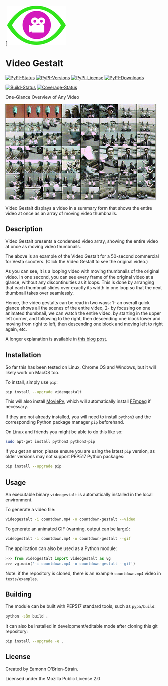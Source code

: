 [![videogestalt-logo][6]
# Video Gestalt

[![PyPI-Status][1]][2] [![PyPI-Versions][3]][2] [![PyPi-License][4]][2] [![PyPI-Downloads][5]][2]

[![Build-Status][7]][8] [![Coverage-Status][9]][10]

One-Glance Overview of Any Video

[![Example video gestalt: Vespa-Scooter-Commercial][11]][12]

Video Gestalt displays a video in a summary form that shows the entire video at once as an array of moving video thumbnails.

## Description

Video Gestalt presents a condensed video array, showing the entire video at once as moving video thumbnails.

The above is an example of the Video Gestalt for a 50-second commercial for Vesta scooters. (Click the Video Gestalt to see the original video.)

As you can see, it is a looping video with moving thumbnails of the original video. In one second, you can see every frame of the original video at a glance, without any discontinuities as it loops. This is done by arranging that each thumbnail slides over exactly its width in one loop so that the next thumbnail takes over seamlessly.

Hence, the video gestalts can be read in two ways: 1- an overall quick glance shows all the scenes of the entire video, 2- by focusing on one animated thumbnail, we can watch the entire video, by starting in the upper left corner, and following to the right, then descending one block lower and moving from right to left, then descending one block and moving left to right again, etc.

A longer explanation is available in [this blog post](https://eamonn.org/video-gestalt-one-glance-overview-of-a-video).

## Installation

So far this has been tested on Linux, Chrome OS and Windows, but it will likely work on MacOS too.

To install, simply use `pip`:

```bash
pip install --upgrade videogestalt
```

This will also install [MoviePy](https://zulko.github.io/moviepy/), which will automatically install [FFmpeg](https://ffmpeg.org/) if necessary.

If they are not already installed, you will need to install `python3` and the corresponding Python package manager `pip` beforehand.

On Linux and friends you might be able to do this like so:
```bash
sudo apt-get install python3 python3-pip
```

If you get an error, please ensure you are using the latest `pip` version, as older versions may not support PEP517 Python packages:

```bash
pip install --upgrade pip
```

## Usage

An executable binary `videogestalt` is automatically installed in the local environment.

To generate a video file:

```bash
videogestalt -i countdown.mp4 -o countdown-gestalt --video
```

To generate an animated GIF (warning, output can be large):

```bash
videogestalt -i countdown.mp4 -o countdown-gestalt --gif
```

The application can also be used as a Python module:

```python
>>> from videogestalt import videogestalt as vg
>>> vg.main('-i countdown.mp4 -o countdown-gestalt --gif')
```

Note: if the repository is cloned, there is an example `countdown.mp4` video in `tests/examples`.

## Building

The module can be built with PEP517 standard tools, such as `pypa/build`:

```bash
python -sBm build .
```

It can also be installed in development/editable mode after cloning this git repository:

```bash
pip install --upgrade -e .
```

## License

Created by Eamonn O'Brien-Strain.

Licensed under the Mozilla Public License 2.0

[1]: https://img.shields.io/pypi/v/videogestalt.svg
[2]: https://pypi.org/project/videogestalt
[3]: https://img.shields.io/pypi/pyversions/videogestalt.svg?logo=python&logoColor=white
[4]: https://img.shields.io/pypi/l/videogestalt.svg
[5]: https://img.shields.io/pypi/dm/videogestalt.svg?label=pypi%20downloads&logo=python&logoColor=white
[6]: https://raw.githubusercontent.com/eobrain/videogestalt/main/resources/videogestalt_logo.png
[7]: https://github.com/eobrain/videogestalt/actions/workflows/ci-build.yml/badge.svg?event=push
[8]: https://github.com/eobrain/videogestalt/actions/workflows/ci-build.yml
[9]: https://codecov.io/github/eobrain/videogestalt/coverage.svg?branch=master
[10]: https://codecov.io/github/eobrain/videogestalt?branch=master
[11]: https://raw.githubusercontent.com/eobrain/videogestalt/main/resources/vespa-commercial-gestalt.gif
[12]: https://ia904607.us.archive.org/11/items/vespa-scooter-commercial/Vespa%20Scooter%20Commercial.mp4
